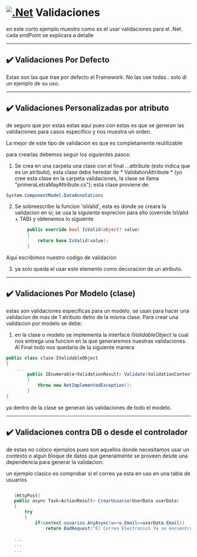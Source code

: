 # [![.Net](https://img.shields.io/badge/.Net-5B2B93?style=for-the-badge)](https://dotnet.microsoft.com/en-us/download) Validaciones
en este corto ejemplo muestro como es el usar validaciones para el .Net.
cada endPoint se explicara a detalle

---
## :heavy_check_mark: Validaciones Por Defecto

Estas son las que trae por defecto el Framework. No las use todas.. solo di un ejemplo de su uso.

---
## :heavy_check_mark: Validaciones Personalizadas por atributo

de seguro que por estas estas aqui pues con estas es que se generan las validaciones para casos especifico y nos muestra un orden.

La mejor de este tipo de validacion es que es completamente reutilizable

para crearlas debemos seguir los siguientes pasos:

1. Se crea en una carpeta una clase con el final ...attribute (esto indica que es un atributo), esta clase debe heredar de * ValidationAttribute * (yo cree esta clase en la carpeta validaciones, la clase se llama "primeraLetraMayAttribute.cs"); esta clase proviene de:

```C#
System.ComponentModel.DataAnnotations
```
2. Se sobreescribe la funcion 'isValid', esta es donde se creara la validacion en si; se usa la siguiente exprecion para ello (override IsValid + TAB) y obtenemos lo siguiente
    

```C#
        public override bool IsValid(object? value)
        {
            return base.IsValid(value);
        }

```
 Aqui escribimos nuestro codigo de validacion

3. ya solo queda el usar este elemento como decoracion de un atributo.

___

##  :heavy_check_mark: Validaciones Por Modelo (clase)

estas son validaciones especificas para un modelo. se usan para hacer una validacion de mas de 1 atributo detro de la misma clase. Para crear una validacion por modelo se debe:

1. en la clase o modelo se implementa la interface *IValidableObject* la cual nos entrega una funcion en la que generaremos nuestras validaciones. Al Final todo nos quedaria de la siguiente manera

``` C#
public class clase:IValidableObject
{
    ...
        public IEnumerable<ValidationResult> Validate(ValidationContext validationContext)
        {
            throw new NotImplementedException();
        }
}

```
ya dentro de la clase se generan las validaciones de todo el modelo.

___

## :heavy_check_mark: Validaciones contra DB o desde el controlador

de estas no coloco ejemplos pues son aquellos donde necesitamos usar un contexto o algun bloque de datos que generalmente se proveen desde una dependencia para generar la validacion. 
 
 un ejemplo clasico es comprobar si el correo ya esta en uso en una tabla de usuarios

 ```C#

    [HttpPost]
    public async Task<ActionResult> CrearUsuario(UserData userData)
    {
        try
        {
            if(context.usuarios.AnyAsync(u=>u.Email==userData.Email))
                return BadRequest("El Correo Electronico Ya se encuentra registrado");
        
    ...
    ...
    ...

 ```
